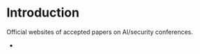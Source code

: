 # Introduction

Official websites of accepted papers on AI/security conferences.

- [NIPS]: https://papers.nips.cc/paper/2021

  
